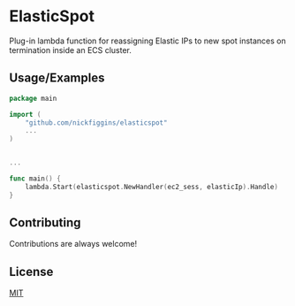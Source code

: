 
# ElasticSpot
Plug-in lambda function for reassigning Elastic IPs to new spot instances on termination inside an ECS cluster.



## Usage/Examples

```go
package main

import (
	"github.com/nickfiggins/elasticspot"
	...
)


...

func main() {
	lambda.Start(elasticspot.NewHandler(ec2_sess, elasticIp).Handle)
}
```

## Contributing

Contributions are always welcome!


## License

[MIT](https://choosealicense.com/licenses/mit/)